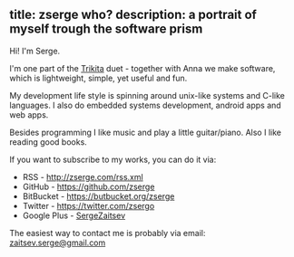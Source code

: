 title: zserge who?
description: a portrait of myself trough the software prism
---

Hi! I'm Serge.

I'm one part of the [Trikita] duet - together with Anna we make software, which
is lightweight, simple, yet useful and fun.

<!-- list of projects here -->

My development life style is spinning around unix-like systems and C-like
languages. I also do embedded systems development, android apps and web apps.

Besides programming I like music and play a little guitar/piano. Also I like
reading good books.

If you want to subscribe to my works, you can do it via:

* RSS - http://zserge.com/rss.xml
* GitHub - https://github.com/zserge
* BitBucket - https://butbucket.org/zserge
* Twitter - https://twitter.com/zsergo
* Google Plus - [SergeZaitsev](https://plus.google.com/u/0/+SergeZaitsev)

The easiest way to contact me is probably via email: zaitsev.serge@gmail.com

[Trikita]: http://trikita.co/

